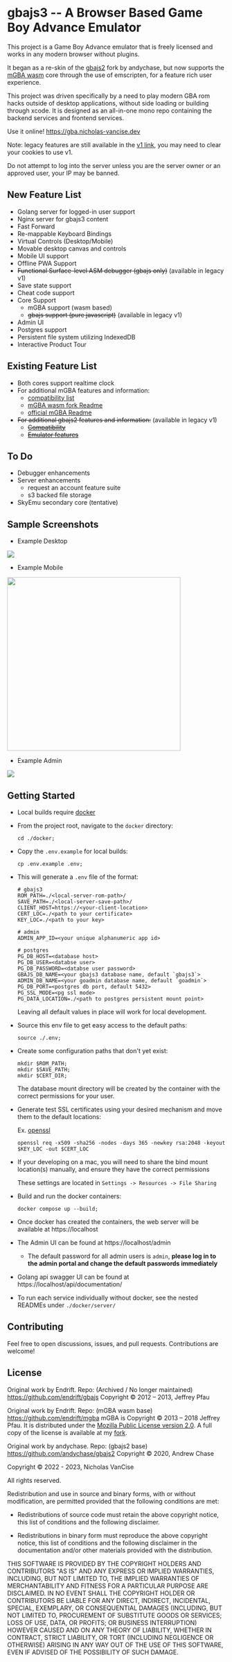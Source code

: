 gbajs3 -- A Browser Based Game Boy Advance Emulator
======

This project is a Game Boy Advance emulator that is freely licensed and works in any modern browser without plugins.

It began as a re-skin of the [gbajs2](https://github.com/andychase/gbajs2) fork by andychase, but now supports the [mGBA wasm](https://github.com/thenick775/mgba/tree/feature/wasm) core through the use of emscripten, for a feature rich user experience.

This project was driven specifically by a need to play modern GBA rom hacks outside of desktop applications, without side loading or building through xcode. It is designed as an all-in-one mono repo containing the backend services and frontend services.

Use it online! <https://gba.nicholas-vancise.dev>

Note: legacy features are still available in the [v1 link](https://gba.nicholas-vancise.dev/v1/), you may need to clear your cookies to use v1.

Do not attempt to log into the server unless you are the server owner or an approved user, your IP may be banned.

## New Feature List
* Golang server for logged-in user support
* Nginx server for gbajs3 content
* Fast Forward
* Re-mappable Keyboard Bindings
* Virtual Controls (Desktop/Mobile)
* Movable desktop canvas and controls
* Mobile UI support
* Offline PWA Support
* ~~Functional Surface-level ASM debugger (gbajs only)~~ (available in legacy v1)
* Save state support
* Cheat code support
* Core Support
    * mGBA support (wasm based)
    * ~~gbajs support (pure javascript)~~ (available in legacy v1)
* Admin UI
* Postgres support
* Persistent file system utilizing IndexedDB
* Interactive Product Tour

## Existing Feature List
- Both cores support realtime clock
- For additional mGBA features and information:
    - [compatibility list](https://wiki.gbatemp.net/wiki/MGBA)
    - [mGBA wasm fork Readme](https://github.com/thenick775/mgba/tree/feature/wasm)
    - [official mGBA Readme](https://github.com/mgba-emu/mgba)
- ~~For additional gbajs2 features and information:~~ (available in legacy v1)
    - ~~[Compatibility](https://github.com/andychase/gbajs2/wiki/Compatibility-List)~~
    - ~~[Emulator features](https://github.com/andychase/gbajs2)~~

## To Do
* Debugger enhancements
* Server enhancements
    - request an account feature suite
    - s3 backed file storage
* SkyEmu secondary core (tentative)

## Sample Screenshots

* Example Desktop

<img src="./readme-graphics/gbajs3-desktop-v3.png">

* Example Mobile

<img src="./readme-graphics/gbajs3-mobile-portrait-v3.png" width="400px">

* Example Admin

<img src="./readme-graphics/admin-desktop.png">

## Getting Started
* Local builds require [docker](https://www.docker.com)

* From the project root, navigate to the `docker` directory:
    ```
    cd ./docker;
    ```

* Copy the `.env.example` for local builds:
    ```
    cp .env.example .env;
    ```

* This will generate a `.env` file of the format:
    ```
    # gbajs3
    ROM_PATH=./<local-server-rom-path>/
    SAVE_PATH=./<local-server-save-path>/
    CLIENT_HOST=https://<your-client-location>
    CERT_LOC=./<path to your certificate>
    KEY_LOC=./<path to your key>

    # admin
    ADMIN_APP_ID=<your unique alphanumeric app id>

    # postgres
    PG_DB_HOST=<database host>
    PG_DB_USER=<databse user>
    PG_DB_PASSWORD=<databse user password>
    GBAJS_DB_NAME=<your gbajs3 database name, default `gbajs3`>
    ADMIN_DB_NAME=<your goadmin database name, default `goadmin`>
    PG_DB_PORT=<postgres db port, default 5432>
    PG_SSL_MODE=<pg ssl mode>
    PG_DATA_LOCATION=./<path to postgres persistent mount point>
    ```

    Leaving all default values in place will work for local development.

* Source this env file to get easy access to the default paths:
    ```
    source ./.env;
    ```

* Create some configuration paths that don't yet exist:
    ```
    mkdir $ROM_PATH;
    mkdir $SAVE_PATH;
    mkdir $CERT_DIR;
    ```

    The database mount directory will be created by the container with the correct permissions for your user.

* Generate test SSL certificates using your desired mechanism and move them to the default locations:

    Ex. [openssl](https://formulae.brew.sh/formula/openssl@1.1)
    ```
    openssl req -x509 -sha256 -nodes -days 365 -newkey rsa:2048 -keyout $KEY_LOC -out $CERT_LOC 
    ``` 

* If your developing on a mac, you will need to share the bind mount location(s) manually, and ensure they have the correct permissions

    These settings are located in `Settings -> Resources -> File Sharing`

* Build and run the docker containers:
    ```
    docker compose up --build;
    ``` 

* Once docker has created the containers, the web server will be available at https://localhost

* The Admin UI can be found at https://localhost/admin
    * The default password for all admin users is `admin`, **please log in to the admin portal and change the default passwords immediately**

* Golang api swagger UI can be found at https://localhost/api/documentation/

* To run each service individually without docker, see the nested READMEs under `./docker/server/`

## Contributing

Feel free to open discussions, issues, and pull requests. Contributions are welcome!

## License
Original work by Endrift. Repo: (Archived / No longer maintained)
https://github.com/endrift/gbajs
Copyright © 2012 – 2013, Jeffrey Pfau

Original work by Endrift. Repo: (mGBA wasm base)
https://github.com/endrift/mgba
mGBA is Copyright © 2013 – 2018 Jeffrey Pfau. It is distributed under the [Mozilla Public License version 2.0](https://www.mozilla.org/MPL/2.0/). A full copy of the license is available at my [fork](https://github.com/thenick775/mgba).

Original work by andychase. Repo: (gbajs2 base)
https://github.com/andychase/gbajs2
Copyright © 2020, Andrew Chase 

Copyright © 2022 - 2023, Nicholas VanCise

All rights reserved.

Redistribution and use in source and binary forms, with or without
modification, are permitted provided that the following conditions are met:

* Redistributions of source code must retain the above copyright notice, this
  list of conditions and the following disclaimer.

* Redistributions in binary form must reproduce the above copyright notice,
  this list of conditions and the following disclaimer in the documentation
  and/or other materials provided with the distribution.

THIS SOFTWARE IS PROVIDED BY THE COPYRIGHT HOLDERS AND CONTRIBUTORS "AS IS"
AND ANY EXPRESS OR IMPLIED WARRANTIES, INCLUDING, BUT NOT LIMITED TO, THE
IMPLIED WARRANTIES OF MERCHANTABILITY AND FITNESS FOR A PARTICULAR PURPOSE
ARE DISCLAIMED. IN NO EVENT SHALL THE COPYRIGHT HOLDER OR CONTRIBUTORS BE
LIABLE FOR ANY DIRECT, INDIRECT, INCIDENTAL, SPECIAL, EXEMPLARY, OR
CONSEQUENTIAL DAMAGES (INCLUDING, BUT NOT LIMITED TO, PROCUREMENT OF
SUBSTITUTE GOODS OR SERVICES; LOSS OF USE, DATA, OR PROFITS; OR BUSINESS
INTERRUPTION) HOWEVER CAUSED AND ON ANY THEORY OF LIABILITY, WHETHER IN
CONTRACT, STRICT LIABILITY, OR TORT (INCLUDING NEGLIGENCE OR OTHERWISE)
ARISING IN ANY WAY OUT OF THE USE OF THIS SOFTWARE, EVEN IF ADVISED OF THE
POSSIBILITY OF SUCH DAMAGE.
